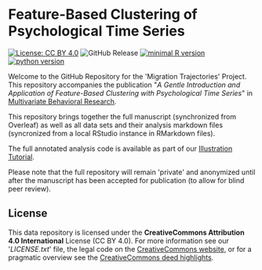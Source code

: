 # Feature-Based Clustering of Psychological Time Series

[![License: CC BY 4.0](https://img.shields.io/badge/License-CC_BY_4.0-lightgrey.svg)](https://creativecommons.org/licenses/by/4.0/)
![GitHub Release](https://img.shields.io/github/v/release/JannisCodes/migration-trajectories?label=version)
[![minimal R version](https://img.shields.io/badge/R%3E%3D-4.1.1-6666ff.svg)](https://cran.r-project.org/)
[![python version](https://img.shields.io/badge/python-v3.10.6-blue)](https://www.python.org/downloads/release/python-3106/)

Welcome to the GitHub Repository for the 'Migration Trajectories' Project. This repository accompanies the publication "_A Gentle Introduction and Application of Feature-Based Clustering with Psychological Time Series_" in [Multivariate Behavioral Research](https://doi.org/10.1080/00273171.2024.2432918).

This repository brings together the full manuscript (synchronized from Overleaf) as well as all data sets and their analysis markdown files (syncronized from a local RStudio instance in RMarkdown files).

The full annotated analysis code is available as part of our [Illustration Tutorial](https://janniscodes.github.io/ts-feature-clustering-illustration/).

Please note that the full repository will remain 'private' and anonymized until after the manuscript has been accepted for publication (to allow for blind peer review).

## License
This data repository is licensed under the **CreativeCommons Attribution 4.0 International** License (CC BY 4.0). For more information see our '_LICENSE.txt_' file, the legal code on the [CreativeCommons website](https://creativecommons.org/licenses/by/4.0/legalcode), or for a pragmatic overview see the [CreativeCommons deed highlights](https://creativecommons.org/licenses/by/4.0/).

